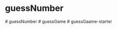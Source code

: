 # guessNumber
#   g u e s s N u m b e r  
 #   g u e s s G a m e  
 #   g u e s s G a a m e - s t a r t e r  
 
